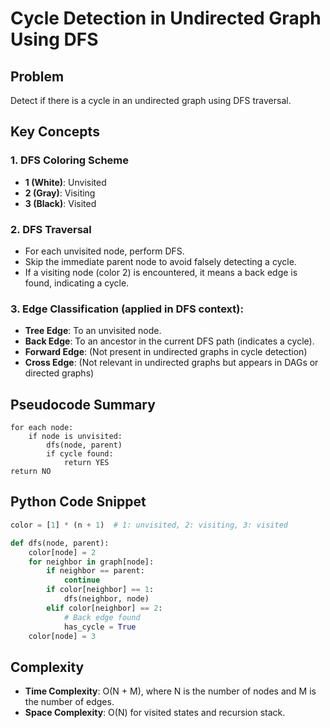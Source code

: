 # Cycle Detection in Undirected Graph Using DFS

## Problem
Detect if there is a cycle in an undirected graph using DFS traversal.

## Key Concepts

### 1. DFS Coloring Scheme
- **1 (White)**: Unvisited
- **2 (Gray)**: Visiting
- **3 (Black)**: Visited

### 2. DFS Traversal
- For each unvisited node, perform DFS.
- Skip the immediate parent node to avoid falsely detecting a cycle.
- If a visiting node (color 2) is encountered, it means a back edge is found, indicating a cycle.

### 3. Edge Classification (applied in DFS context):
- **Tree Edge**: To an unvisited node.
- **Back Edge**: To an ancestor in the current DFS path (indicates a cycle).
- **Forward Edge**: (Not present in undirected graphs in cycle detection)
- **Cross Edge**: (Not relevant in undirected graphs but appears in DAGs or directed graphs)

## Pseudocode Summary

```
for each node:
    if node is unvisited:
        dfs(node, parent)
        if cycle found:
            return YES
return NO
```

## Python Code Snippet

```python
color = [1] * (n + 1)  # 1: unvisited, 2: visiting, 3: visited

def dfs(node, parent):
    color[node] = 2
    for neighbor in graph[node]:
        if neighbor == parent:
            continue
        if color[neighbor] == 1:
            dfs(neighbor, node)
        elif color[neighbor] == 2:
            # Back edge found
            has_cycle = True
    color[node] = 3
```

## Complexity
- **Time Complexity**: O(N + M), where N is the number of nodes and M is the number of edges.
- **Space Complexity**: O(N) for visited states and recursion stack.